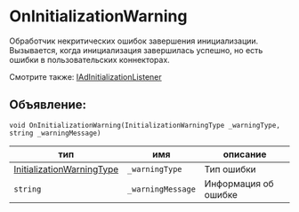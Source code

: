 # OnInitializationWarning
Обработчик некритических ошибок завершения инициализации. Вызывается, когда инициализация завершилась успешно, но есть ошибки в пользовательских коннекторах.

Смотрите также: [IAdInitializationListener](IAdInitializationListener.md)

## Объявление:

`void OnInitializationWarning(InitializationWarningType _warningType, string _warningMessage)`

тип | имя | описание
-|-|-
[InitializationWarningType](../../enums/InitializationWarningType.md) | `_warningType` | Тип ошибки
`string` | `_warningMessage` | Информация об ошибке